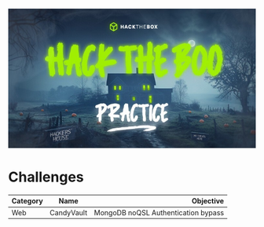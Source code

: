 ![hacktheboo](/images/hacktheboo.jpg)


# Challenges

Category | Name | Objective |
|--------|:----:|----------:|
|Web     |CandyVault | MongoDB noQSL Authentication bypass |


